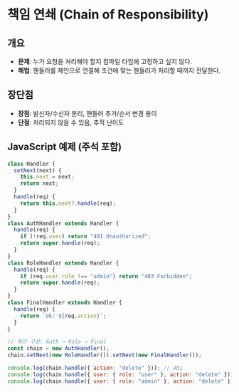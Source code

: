 # 책임 연쇄 (Chain of Responsibility)

## 개요

- **문제**: 누가 요청을 처리해야 할지 컴파일 타임에 고정하고 싶지 않다.
- **해법**: 핸들러를 체인으로 연결해 조건에 맞는 핸들러가 처리할 때까지 전달한다.

## 장단점

- **장점**: 발신자/수신자 분리, 핸들러 추가/순서 변경 용이
- **단점**: 처리되지 않을 수 있음, 추적 난이도

## JavaScript 예제 (주석 포함)

```javascript
class Handler {
  setNext(next) {
    this.next = next;
    return next;
  }
  handle(req) {
    return this.next?.handle(req);
  }
}
class AuthHandler extends Handler {
  handle(req) {
    if (!req.user) return "401 Unauthorized";
    return super.handle(req);
  }
}
class RoleHandler extends Handler {
  handle(req) {
    if (req.user.role !== "admin") return "403 Forbidden";
    return super.handle(req);
  }
}
class FinalHandler extends Handler {
  handle(req) {
    return `ok: ${req.action}`;
  }
}

// 체인 구성: Auth → Role → Final
const chain = new AuthHandler();
chain.setNext(new RoleHandler()).setNext(new FinalHandler());

console.log(chain.handle({ action: "delete" })); // 401
console.log(chain.handle({ user: { role: "user" }, action: "delete" })); // 403
console.log(chain.handle({ user: { role: "admin" }, action: "delete" })); // ok
```

